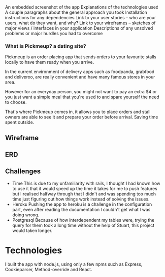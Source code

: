 An embedded screenshot of the app
Explanations of the technologies used
A couple paragraphs about the general approach you took
Installation instructions for any dependencies
Link to your user stories – who are your users, what do they want, and why?
Link to your wireframes – sketches of major views / interfaces in your application
Descriptions of any unsolved problems or major hurdles you had to overcome

### What is Pickmeup? a dating site?

Pickmeup is an order placing app that sends orders to your favourite stalls locally to have them ready when you arrive.

In the current environment of delivery apps such as foodpanda, grabfood and deliveroo, are really convenient and have many famous stores in your area.

However for an everyday person, you might not want to pay an extra $4 or you just want a simple meal that you're used to and spare yourself the need to choose.

That's where Pickmeup comes in, it allows you to place orders and stall owners are able to see it and prepare your order before arrival. Saving time spent outside.

## Wireframe

## ERD

## Challenges
- Time
  This is due to my unfamiliarity with rails, I thought I had known how to use it that it would speed up the time it takes for me to push features but I realised halfway through that I didn't and was spending too much time just figuring out how things work instead of solving the issues.
- Heroku
  Pushing the app to heroku is a challenge in the configuration part, even after reading the documentation I couldn't get what I was doing wrong.
- Postgresql
  Because of how interdependent my tables were, trying the query for them took a long time without the help of Stuart, this project would taken longer.

# Technologies
I built the app with node.js, using only a few npms such as Express, Cookieparser, Method-override and React.
